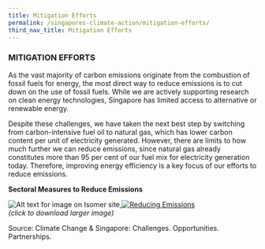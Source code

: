 ```yaml
---
title: Mitigation Efforts
permalink: /singapores-climate-action/mitigation-efforts/
third_nav_title: Mitigation Efforts
---
```

### MITIGATION EFFORTS

As the vast majority of carbon emissions originate from the combustion of fossil fuels for energy, the most direct way to reduce emissions is to cut down on the use of fossil fuels. While we are actively supporting research on clean energy technologies, Singapore has limited access to alternative or renewable energy.

Despite these challenges, we have taken the next best step by switching from carbon-intensive fuel oil to natural gas, which has lower carbon content per unit of electricity generated. However, there are limits to how much further we can reduce emissions, since natural gas already constitutes more than 95 per cent of our fuel mix for electricity generation today. Therefore, improving energy efficiency is a key focus of our efforts to reduce emissions.

**Sectoral Measures to Reduce Emissions**

![Alt text for image on Isomer site](/images/2020ChartingSingaporesLowCarbonFuture.png)<a href="/images/sectoral-measures-to-reduce-emissions.gif" target="_blank"> ![Reducing Emissions](/images/sectoral-measures-to-reduce-emissions.gif "Reducing Emissions")</a>  
*(click to download larger image)*

Source: Climate Change & Singapore: Challenges. Opportunities. Partnerships.